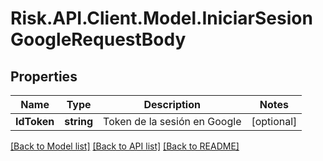 # Risk.API.Client.Model.IniciarSesionGoogleRequestBody

## Properties

Name | Type | Description | Notes
------------ | ------------- | ------------- | -------------
**IdToken** | **string** | Token de la sesión en Google | [optional] 

[[Back to Model list]](../README.md#documentation-for-models) [[Back to API list]](../README.md#documentation-for-api-endpoints) [[Back to README]](../README.md)

